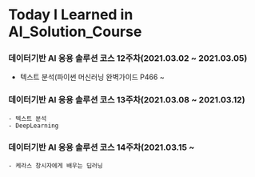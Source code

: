 # Today I Learned in AI_Solution_Course

### 데이터기반 AI 응용 솔루션 코스 12주차(2021.03.02 ~ 2021.03.05)
  
  
   - 텍스트 분석(파이썬 머신러닝 완벽가이드 P466 ~


### 데이터기반 AI 응용 솔루션 코스 13주차(2021.03.08 ~ 2021.03.12)
    
    - 텍스트 분석
    - DeepLearning


### 데이터기반 AI 응용 솔루션 코스 14주차(2021.03.15 ~


    - 케라스 창시자에게 배우는 딥러닝




